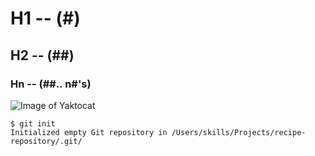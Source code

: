 # H1 -- (#)
## H2 -- (##)
### Hn -- (##.. n#'s)
![Image of Yaktocat](https://octodex.github.com/images/yaktocat.png)
```
$ git init
Initialized empty Git repository in /Users/skills/Projects/recipe-repository/.git/
```
